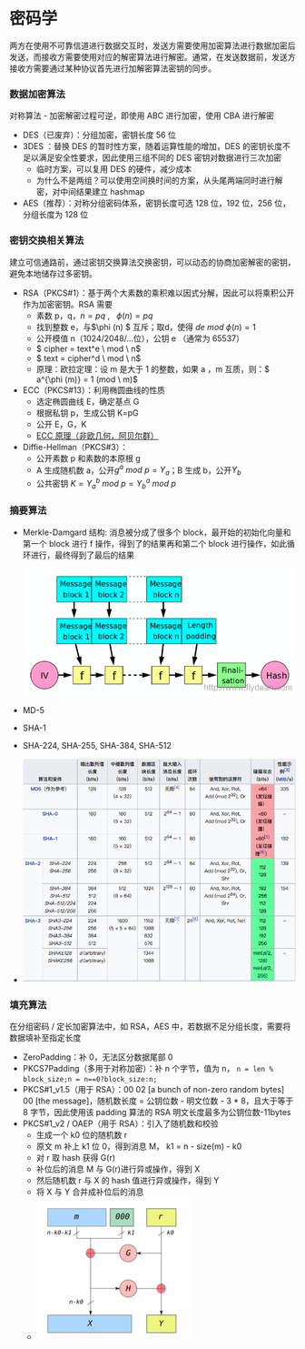 # 密码学

两方在使用不可靠信道进行数据交互时，发送方需要使用加密算法进行数据加密后发送，而接收方需要使用对应的解密算法进行解密。通常，在发送数据前，发送方接收方需要通过某种协议首先进行加解密算法密钥的同步。

### 数据加密算法

对称算法 - 加密解密过程可逆，即使用 ABC 进行加密，使用 CBA 进行解密

- DES（已废弃）：分组加密，密钥长度 56 位
- 3DES ：替换 DES 的暂时性方案，随着运算性能的增加，DES 的密钥长度不足以满足安全性要求，因此使用三组不同的 DES 密钥对数据进行三次加密
  - 临时方案，可以复用 DES 的硬件，减少成本
  - 为什么不是两组？可以使用空间换时间的方案，从头尾两端同时进行解密，对中间结果建立 hashmap
- AES（推荐）：对称分组密码体系，密钥长度可选 128 位，192 位，256 位，分组长度为 128 位

### 密钥交换相关算法

建立可信通路前，通过密钥交换算法交换密钥，可以动态的协商加密解密的密钥，避免本地储存过多密钥。

- RSA（PKCS#1）：基于两个大素数的乘积难以因式分解，因此可以将乘积公开作为加密密钥。RSA 需要
  - 素数 p，q，$n = pq$ ,   $\phi(n)=pq$
  - 找到整数 e，与$\phi (n) $ 互斥；取d，使得 $de \ mod \ \phi (n) = 1$
  - 公开模值 n（1024/2048/...位），公钥 e （通常为 65537）
  - $ cipher = text^e \ mod \ n$
  - $ text = cipher^d \ mod \ n$
  - 原理：欧拉定理：设 m 是大于 1 的整数，如果 a ，m 互质，则：$ a^{\phi (m)} = 1 (mod \ m)$
- ECC（PKCS#13）：利用椭圆曲线的性质
  - 选定椭圆曲线 E，确定基点 G
  - 根据私钥 p，生成公钥 K=pG
  - 公开 E，G，K
  - [ECC 原理（非欧几何，阿贝尔群）](https://www.cnblogs.com/Kalafinaian/p/7392505.html)
- Diffie-Hellman（PKCS#3）：
  - 公开素数 p 和素数的本原根 g
  - A 生成随机数 a，公开$g^a \ mod \ p = Y_a$；B 生成 b，公开$Y_b$
  - 公共密钥 $K = {Y_a}^b \ mod \ p = {Y_b}^a \ mod \ p$

### 摘要算法

- Merkle-Damgard 结构: 消息被分成了很多个 block，最开始的初始化向量和第一个 block 进行 f 操作，得到了的结果再和第二个 block 进行操作，如此循环进行，最终得到了最后的结果

  ![](images/Merkle-Damgard结构.png)

- MD-5
- SHA-1
- SHA-224, SHA-255, SHA-384, SHA-512
- ![](images/摘要算法汇总.png)

### 填充算法

在分组密码 / 定长加密算法中，如 RSA，AES 中，若数据不足分组长度，需要将数据填补至指定长度

- ZeroPadding：补 0，无法区分数据尾部 0
- PKCS7Padding（多用于对称加密）：补 n 个字节，值为 n， `n = len % block_size;n = n==0?block_size:n;`
- PKCS#1_v1.5（用于 RSA）：00 02 [a bunch of non-zero random bytes] 00 [the message]，随机数长度 = 公钥位数 - 明文位数 - 3 \* 8，且大于等于 8 字节，因此使用该 padding 算法的 RSA 明文长度最多为公钥位数-11bytes
- PKCS#1_v2 / OAEP（用于 RSA）：引入了随机数和校验
  - 生成一个 k0 位的随机数 r
  - 原文 m 补上 k1 位 0，得到消息 M， k1 = n - size(m) - k0
  - 对 r 取 hash 获得 G(r)
  - 补位后的消息 M 与 G(r)进行异或操作，得到 X
  - 然后随机数 r 与 X 的 hash 值进行异或操作，得到 Y
  - 将 X 与 Y 合并成补位后的消息
  - ![](images/OAEP.png)
